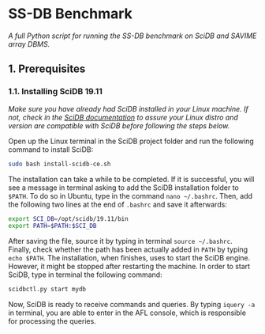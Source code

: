 # SS-DB Benchmark
*A full Python script for running the SS-DB benchmark on SciDB and SAVIME array DBMS.*

## 1. Prerequisites
### 1.1. Installing SciDB 19.11

*Make sure you have already had SciDB installed in your Linux machine. If not, check in the [SciDB documentation](https://paradigm4.atlassian.net/wiki/spaces/scidb/pages/726958116/19.11+Release+Notes) to assure your Linux distro and version are compatible with SciDB before following the steps below.*

Open up the Linux terminal in the SciDB project folder and run the following command to install SciDB:

```bash
sudo bash install-scidb-ce.sh
```
The installation can take a while to be completed. If it is successful, you will see a message in terminal asking to add the SciDB installation folder to ```$PATH```. To do so in Ubuntu, type in the command ```nano ~/.bashrc```. Then, add the following two lines at the end of ```.bashrc``` and save it afterwards:

```bash
export SCI_DB=/opt/scidb/19.11/bin
export PATH=$PATH:$SCI_DB
```

After saving the file, source it by typing in terminal ```source ~/.bashrc```. Finally, check whether the path has been actually added in ```PATH``` by typing ```echo $PATH```. The installation, when finishes, uses to start the SciDB engine. However, it might be stopped after restarting the machine. In order to start SciDB, type in terminal the following command:

```bash
scidbctl.py start mydb
```
Now, SciDB is ready to receive commands and queries. By typing ```iquery -a``` in terminal, you are able to enter in the AFL console, which is responsible for processing the queries.  